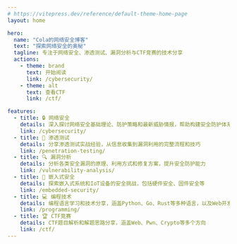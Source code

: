 ```yaml
---
# https://vitepress.dev/reference/default-theme-home-page
layout: home

hero:
  name: "Cola的网络安全博客"
  text: "探索网络安全的奥秘"
  tagline: 专注于网络安全、渗透测试、漏洞分析与CTF竞赛的技术分享
  actions:
    - theme: brand
      text: 开始阅读
      link: /cybersecurity/
    - theme: alt
      text: 查看CTF
      link: /ctf/

features:
  - title: 🔒 网络安全
    details: 深入探讨网络安全基础理论、防护策略和最新威胁情报，帮助构建安全防护体系
    link: /cybersecurity/
  - title: 🎯 渗透测试
    details: 分享渗透测试实战经验，从信息收集到漏洞利用的完整流程和技巧
    link: /penetration-testing/
  - title: 🔍 漏洞分析
    details: 分析各类安全漏洞的原理、利用方式和修复方案，提升安全防护能力
    link: /vulnerability-analysis/
  - title: 🔧 嵌入式安全
    details: 探索嵌入式系统和IoT设备的安全挑战，包括硬件安全、固件安全等
    link: /embedded-security/
  - title: 💻 编程技术
    details: 编程语言学习和技术分享，涵盖Python、Go、Rust等多种语言，以及Web开发和安全编程
    link: /programming/
  - title: 🏆 CTF竞赛
    details: CTF题目解析和解题思路分享，涵盖Web、Pwn、Crypto等多个方向
    link: /ctf/
---
```


